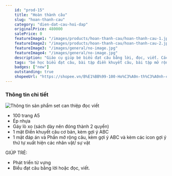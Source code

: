```yaml
---
    id: "prod-15"
    title: "Hoàn thành câu"
    slug: "hoan-thanh-cau"
    category: "dien-dat-cau-hoi-dap"
    originalPrice: 480000   
    salePrice: 0
    featureImage1: "/images/products/hoan-thanh-cau/hoan-thanh-cau-1.jpg"
    featureImage2: "/images/products/hoan-thanh-cau/hoan-thanh-cau-2.jpg"
    featureImage3: "/images/general/no-image.jpg"
    featureImage4: "/images/general/no-image.jpg"
    description: "Giáo cụ giúp bé biểu đạt câu bằng lời, đọc, viết. Các bài tập điền khuyết câu cơ bản, bài tập mở rộng câu kèm gợi ý ABC giúp bé phát triển từ vựng."
    tags: "bé học biểu đạt câu, bài tập điền khuyết câu, bài tập mở rộng câu, bé học hoàn thành câu."
    badges: ["new"]
    outstanding: true
    shopeeUrl: "https://shopee.vn/B%E1%BB%99-100-Ho%C3%A0n-th%C3%A0nh-c%C3%A2u-i.4108781.11776038285?sp_atk=c46731f2-76d9-413f-ba7c-effe203c7c1a&xptdk=c46731f2-76d9-413f-ba7c-effe203c7c1a"
---
```


### Thông tin chi tiết

![Thông tin sản phẩm set can thiệp đọc viết](/images/products/hoan-thanh-cau/hoan-thanh-cau-1.jpg)

- 100 trang A5
- Ép nhựa
- Gáy lò xo (sách dày nên đóng thành 2 quyển)
- 1 mặt Điền khuyết câu cơ bản, kèm gợi ý ABC
- 1 mặt đáp án và Phần mở rộng câu, kèm gợi ý ABC và kèm các icon gợi ý thứ tự xuất hiện các nhân vật/ sự vật

GIÚP TRẺ:

- Phát triển từ vựng
- Biểu đạt câu bằng lời hoặc đọc, viết.
